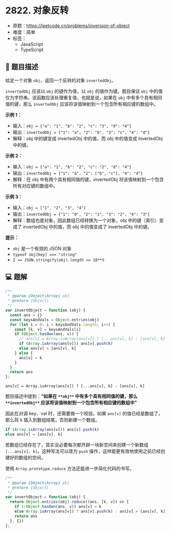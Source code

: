 # 2822. 对象反转

- 原题：https://leetcode.cn/problems/inversion-of-object
- 难度：简单
- 标签：
  - JavaScript
  - TypeScript

## 📝 题目描述

给定一个对象 `obj`，返回一个反转的对象 `invertedObj`。

`invertedObj` 应该以 `obj` 的键作为值，以 `obj` 的值作为键。题目保证 `obj` 中的值仅为字符串。该函数应该处理重复值，也就是说，如果在 `obj` 中有多个具有相同值的键，那么 `invertedObj` 应该将该值映射到一个包含所有相应键的数组中。

**示例 1：**

- 输入：`obj = {"a": "1", "b": "2", "c": "3", "d": "4"}`
- 输出：`invertedObj = {"1": "a", "2": "b", "3": "c", "4": "d"}`
- 解释：obj 中的键变成 invertedObj 中的值，而 obj 中的值变成 invertedObj 中的键。

**示例 2：**

- 输入：`obj = {"a": "1", "b": "2", "c": "2", "d": "4"}`
- 输出：`invertedObj = {"1": "a", "2": ["b", "c"], "4": "d"}`
- 解释：在 obj 中有两个具有相同值的键，invertedObj 将该值映射到一个包含所有对应键的数组中。

**示例 3：**

- 输入：`obj = ["1", "2", "3", "4"]`
- 输出：`invertedObj = {"1": "0", "2": "1", "3": "2", "4": "3"}`
- 解释：数组也是对象，因此数组已经转换为一个对象，obj 中的键（索引）变成了 invertedObj 中的值，而 obj 中的值变成了 invertedObj 中的键。

**提示：**

- `obj` 是一个有效的 JSON 对象
- `typeof obj[key] === "string"`
- `2 <= JSON.stringify(obj).length <= 10**5`

## 💻 题解

```javascript
/**
 * @param {Object|Array} obj
 * @return {Object}
 */
var invertObject = function (obj) {
  const ans = {}
  const keysAndVals = Object.entries(obj)
  for (let i = 0; i < keysAndVals.length; i++) {
    const [k, v] = keysAndVals[i]
    if (Object.hasOwn(ans, v)) {
      // ans[v] = Array.isArray(ans[v]) ? [...ans[v], k] : [ans[v], k]
      if (Array.isArray(ans[v])) ans[v].push(k)
      else ans[v] = [ans[v], k]
    } else {
      ans[v] = k
    }
  }
  return ans
};
```

`ans[v] = Array.isArray(ans[v]) ? [...ans[v], k] : [ans[v], k]`

题目描述中提到：**“如果在 **`**obj**`** 中有多个具有相同值的键，那么 **`**invertedObj**`** 应该将该值映射到一个包含所有相应键的数组中”**

因此在对调 key、val 时，还需要做一个校验。如果 `ans[v]` 的值已经是数组了，那么将 k 插入到数组结尾，否则新建一个数组。

```typescript
if (Array.isArray(ans[v])) ans[v].push(k)
else ans[v] = [ans[v], k]
```

若数组已经存在了，其实没必要每次都开辟一块新空间来创建一个新数组 `[...ans[v], k]`。这种写法可以改为 `push` 操作，这样能更有效地使用之前已经创建好的数组的空间。

使用 `Array.prototype.reduce` 方法还能进一步简化代码的书写。

```javascript
/**
 * @param {Object|Array} obj
 * @return {Object}
 */
var invertObject = function (obj) {
  return Object.entries(obj).reduce((ans, [k, v]) => {
    if (!Object.hasOwn(ans, v)) ans[v] = k
    else Array.isArray(ans[v]) ? ans[v].push(k) : ans[v] = [ans[v], k]
    return ans
  }, {})
};
```
